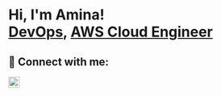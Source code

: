 <h1>Hi, I'm Amina! <br/><a href="https://github.com/aminaahmed-cloud">DevOps</a>, <a href="https://www.linkedin.com/in/amina-ahmed-aws-solutions-architect-associate-6463b0109/">AWS Cloud Engineer</a>

<h2> 🤳 Connect with me:</h2>

[<img align="left" alt="aminaahmed-cloud | LinkedIn" width="22px" src="https://www.linkedin.com/in/amina-ahmed-aws-solutions-architect-associate-6463b0109/" />][linkedin]

[linkedin]: https://www.linkedin.com/in/amina-ahmed-aws-solutions-architect-associate-6463b0109/"

<!--
**joshmadakor1/joshmadakor1** is a ✨ _special_ ✨ repository because its `README.md` (this file) appears on your GitHub profile.

Here are some ideas to get you started:

- 🔭 I’m currently working on ...
- 🌱 I’m currently learning ...
- 👯 I’m looking to collaborate on ...
- 🤔 I’m looking for help with ...
- 💬 Ask me about ...
- 📫 How to reach me: ...
- 😄 Pronouns: ...
- ⚡ Fun fact: ...
-->
